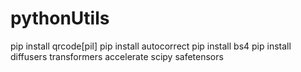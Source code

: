 # pythonUtils

 pip install qrcode[pil]
 pip install autocorrect
 pip install bs4
 pip install diffusers transformers accelerate scipy safetensors